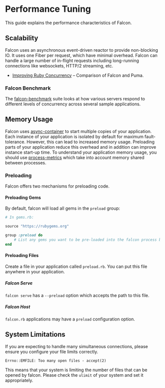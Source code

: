 # Performance Tuning

This guide explains the performance characteristics of Falcon.

## Scalability

Falcon uses an asynchronous event-driven reactor to provide non-blocking IO. It uses one Fiber per request, which have minimal overhead. Falcon can handle a large number of in-flight requests including long-running connections like websockets, HTTP/2 streaming, etc.

- [Improving Ruby Concurrency](https://www.codeotaku.com/journal/2018-06/improving-ruby-concurrency/index#performance) – Comparison of Falcon and Puma.

### Falcon Benchmark

The [falcon-benchmark] suite looks at how various servers respond to different levels of concurrency across several sample applications.

[falcon-benchmark]: https://github.com/socketry/falcon-benchmark

## Memory Usage

Falcon uses [async-container] to start multiple copies of your application. Each instance of your application is isolated by default for maximum fault-tolerance. However, this can lead to increased memory usage. Preloading parts of your application reduce this overhead and in addition can improve instance start-up time. To understand your application memory usage, you should use [process-metrics] which take into account memory shared between processes.

[async-container]: https://github.com/socketry/async-container
[process-metrics]: https://github.com/socketry/process-metrics

### Preloading

Falcon offers two mechanisms for preloading code.

#### Preloading Gems

By default, falcon will load all gems in the `preload` group:

~~~ ruby
# In gems.rb:

source "https://rubygems.org"

group :preload do
	# List any gems you want to be pre-loaded into the falcon process before forking.
end
~~~

#### Preloading Files

Create a file in your application called `preload.rb`. You can put this file anywhere in your application.

##### Falcon Serve

`falcon serve` has a `--preload` option which accepts the path to this file.

##### Falcon Host

`falcon.rb` applications may have a `preload` configuration option.

## System Limitations

If you are expecting to handle many simultaneous connections, please ensure you configure your file limits correctly.

~~~
Errno::EMFILE: Too many open files - accept(2)
~~~

This means that your system is limiting the number of files that can be opened by falcon. Please check the `ulimit` of your system and set it appropriately.

